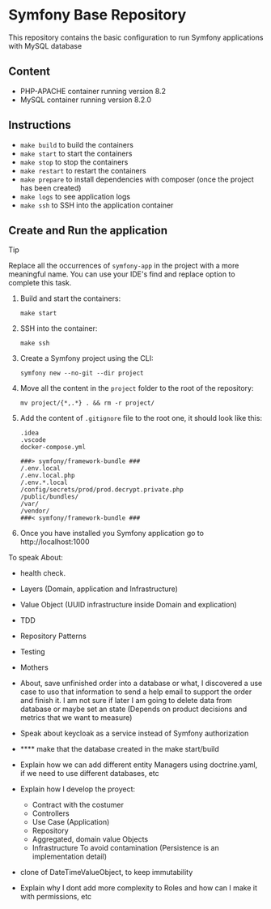 # Symfony Base Repository

This repository contains the basic configuration to run Symfony applications with MySQL database

## Content
- PHP-APACHE container running version 8.2
- MySQL container running version 8.2.0

## Instructions
- `make build` to build the containers
- `make start` to start the containers
- `make stop` to stop the containers
- `make restart` to restart the containers
- `make prepare` to install dependencies with composer (once the project has been created)
- `make logs` to see application logs
- `make ssh` to SSH into the application container

## Create and Run the application
> [!TIP]
> Replace all the occurrences of `symfony-app` in the project with a more meaningful name. 
> You can use your IDE's find and replace option to complete this task.


1. Build and start the containers:
    ```shell
    make start
    ```
2. SSH into the container:
    ```shell
    make ssh
     ```
3. Create a Symfony project using the CLI:
    ```shell
    symfony new --no-git --dir project
    ```
4. Move all the content in the `project` folder to the root of the repository:
    ```shell
    mv project/{*,.*} . && rm -r project/
    ```
5. Add the content of `.gitignore` file to the root one, it should look like this:
    ```text
    .idea
    .vscode
    docker-compose.yml
    
    ###> symfony/framework-bundle ###
    /.env.local
    /.env.local.php
    /.env.*.local
    /config/secrets/prod/prod.decrypt.private.php
    /public/bundles/
    /var/
    /vendor/
    ###< symfony/framework-bundle ###
    ```
6. Once you have installed you Symfony application go to http://localhost:1000




To speak About:
- health check.
- Layers (Domain, application and Infrastructure)
- Value Object (UUID infrastructure inside Domain and explication)
- TDD
- Repository Patterns



- Testing
- Mothers
- About, save unfinished order into a database or what, I discovered a use case to uso that information to send a help email to support the order and finish it. I am not sure if later I am going to delete data from database or maybe set an state (Depends on product decisions and metrics that we want to measure)
- Speak about keycloak as a service instead of Symfony authorization
- **** make that the database created in the make start/build

- Explain how we can add different entity Managers using doctrine.yaml, if we need to use different databases, etc
- Explain how I develop the proyect:
  - Contract with the costumer
  - Controllers
  - Use Case (Application)
  - Repository
  - Aggregated, domain value Objects
  - Infrastructure
   To avoid contamination (Persistence is an implementation detail)
- clone of DateTimeValueObject, to keep immutability
- Explain why I dont add more complexity to Roles and how can I make it with permissions, etc